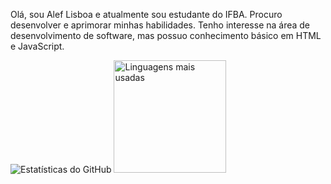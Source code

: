 Olá, sou Alef Lisboa e atualmente sou estudante do IFBA. Procuro desenvolver e aprimorar minhas habilidades. Tenho interesse na área de desenvolvimento de software, mas possuo conhecimento básico em HTML e JavaScript.
<div>
  <a href="https://beacons.ai/Aleflisboa" target="_blank">
  </a>
  <picture>
    <source
      srcset="https://github-readme-stats.vercel.app/api?username=Aleflisboa&show_icons=true&theme=dark"
      media="(prefers-color-scheme: dark)"
    />
    <source
      srcset="https://github-readme-stats.vercel.app/api?username=Aleflisboa&show_icons=true"
      media="(prefers-color-scheme: light), (prefers-color-scheme: no-preference)"
    />
    <img src="https://github-readme-stats.vercel.app/api?username=Aleflisboa&show_icons=true" alt="Estatísticas do GitHub"/>
  </picture>

  <picture>
    <img height="180em" src="https://github-readme-stats.vercel.app/api/top-langs/?username=Aleflisboa&layout=compact&langs_count=7&theme=dark" alt="Linguagens mais usadas"/>
  </picture>
</div>
